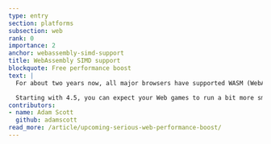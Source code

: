 ```yaml
---
type: entry
section: platforms
subsection: web
rank: 0
importance: 2
anchor: webassembly-simd-support
title: WebAssembly SIMD support
blockquote: Free performance boost
text: |
  For about two years now, all major browsers have supported WASM (WebAssembly) SIMD. SIMD stands for “Single Instruction, Multiple Data” and is a technology that permits CPUs to do some parallel computation, often speeding up the program as a whole.

  Starting with 4.5, you can expect your Web games to run a bit more smoothly, without having to do anything – especially when things get chaotic for your CPU. It isn’t a silver bullet for poorly optimized games, but it will help nonetheless.
contributors:
- name: Adam Scott
  github: adamscott
read_more: /article/upcoming-serious-web-performance-boost/
---
```

